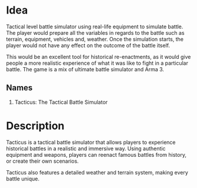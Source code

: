# Idea
Tactical level battle simulator using real-life equipment to simulate battle. The player would prepare all the variables in regards to the battle such as terrain, equipment, vehicles and, weather. Once the simulation starts, the player would not have any effect on the outcome of the battle itself.

This would be an excellent tool for historical re-enactments, as it would give people a more realistic experience of what it was like to fight in a particular battle.
The game is a mix of ultimate battle simulator and Arma 3.

## Names
1. Tacticus: The Tactical Battle Simulator

# Description
Tacticus is a tactical battle simulator that allows players to experience historical battles in a realistic and immersive way. Using authentic equipment and weapons, players can reenact famous battles from history, or create their own scenarios. 

Tacticus also features a detailed weather and terrain system, making every battle unique.